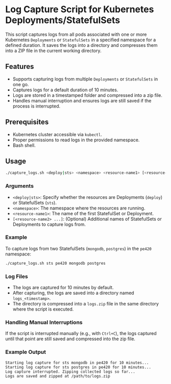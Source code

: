 # Log Capture Script for Kubernetes Deployments/StatefulSets

This script captures logs from all pods associated with one or more Kubernetes `Deployments` or `StatefulSets` in a specified namespace for a defined duration. It saves the logs into a directory and compresses them into a ZIP file in the current working directory.

## Features

- Supports capturing logs from multiple `Deployments` or `StatefulSets` in one go.
- Captures logs for a default duration of 10 minutes.
- Logs are stored in a timestamped folder and compressed into a zip file.
- Handles manual interruption and ensures logs are still saved if the process is interrupted.

## Prerequisites

- Kubernetes cluster accessible via `kubectl`.
- Proper permissions to read logs in the provided namespace.
- Bash shell.

## Usage

```bash
./capture_logs.sh <deploy|sts> <namespace> <resource-name1> [<resource-name2> ...]
```

### Arguments

- `<deploy|sts>`: Specify whether the resources are Deployments (`deploy`) or StatefulSets (`sts`).
- `<namespace>`: The namespace where the resources are running.
- `<resource-name1>`: The name of the first StatefulSet or Deployment.
- `[<resource-name2> ...]`: (Optional) Additional names of StatefulSets or Deployments to capture logs from.

### Example

To capture logs from two StatefulSets (`mongodb`, `postgres`) in the `pe420` namespace:

```bash
./capture_logs.sh sts pe420 mongodb postgres
```

### Log Files

- The logs are captured for 10 minutes by default.
- After capturing, the logs are saved into a directory named `logs_<timestamp>`.
- The directory is compressed into a `logs.zip` file in the same directory where the script is executed.

### Handling Manual Interruptions

If the script is interrupted manually (e.g., with `Ctrl+C`), the logs captured until that point are still saved and compressed into the zip file.

### Example Output

```
Starting log capture for sts mongodb in pe420 for 10 minutes...
Starting log capture for sts postgres in pe420 for 10 minutes...
Log capture interrupted. Zipping collected logs so far...
Logs are saved and zipped at /path/to/logs.zip
```
